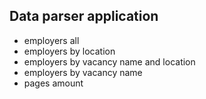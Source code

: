 ## Data parser application

- employers all
- employers by location
- employers by vacancy name and location
- employers by vacancy name
- pages amount